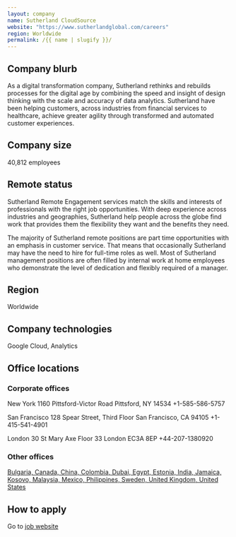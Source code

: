 ```yaml
---
layout: company
name: Sutherland CloudSource
website: "https://www.sutherlandglobal.com/careers"
region: Worldwide
permalink: /{{ name | slugify }}/
---
```


## Company blurb

As a digital transformation company, Sutherland rethinks and rebuilds processes for the digital age by combining the speed and insight of design thinking with the scale and accuracy of data analytics. Sutherland have been helping customers, across industries from financial services to healthcare, achieve greater agility through transformed and automated customer experiences. 

## Company size

40,812 employees

## Remote status

Sutherland Remote Engagement services match the skills and interests of professionals with the right job opportunities. With deep experience across industries and geographies, Sutherland help people across the globe find work that provides them the flexibility they want and the benefits they need.

The majority of Sutherland remote positions are part time opportunities with an emphasis in customer service. That means that occasionally Sutherland may have the need to hire for full-time roles as well. Most of Sutherland management positions are often filled by internal work at home employees who demonstrate the level of dedication and flexibly required of a manager. 

## Region

Worldwide

## Company technologies

Google Cloud, Analytics

## Office locations


### Corporate offices

New York
1160 Pittsford-Victor Road
Pittsford, NY 14534
+1-585-586-5757

San Francisco
128 Spear Street, Third Floor
San Francisco, CA 94105
+1-415-541-4901

London
30 St Mary Axe Floor 33
London EC3A 8EP
+44-207-1380920

### Other offices

[Bulgaria, Canada, China, Colombia, Dubai, Egypt, Estonia, India, Jamaica, Kosovo, Malaysia, Mexico, Philippines, Sweden, United Kingdom, United States](https://www.sutherlandglobal.com/locations/our-offices)

## How to apply

Go to [job website](https://www.sutherlandglobal.com/careers)